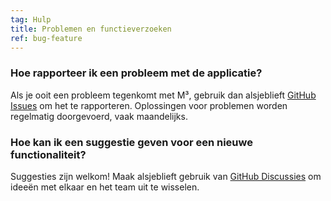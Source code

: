 ```yaml
---
tag: Hulp
title: Problemen en functieverzoeken
ref: bug-feature
---
```


### Hoe rapporteer ik een probleem met de applicatie?

Als je ooit een probleem tegenkomt met M³, gebruik dan alsjeblieft [GitHub Issues]({{site.github}}/issues/new?labels=bug,from+app&template=bug_report.md) om het te rapporteren. Oplossingen voor problemen worden regelmatig doorgevoerd, vaak maandelijks.

### Hoe kan ik een suggestie geven voor een nieuwe functionaliteit?

Suggesties zijn welkom! Maak alsjeblieft gebruik van [GitHub Discussies]({{site.github}}/discussions) om ideeën met elkaar en het team uit te wisselen.
